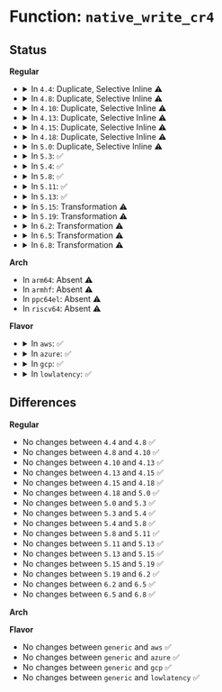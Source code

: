 # Function: <code>native_write_cr4</code>

## Status
<b>Regular</b>
<ul>
<li>
<details>
<summary>In <code>4.4</code>: Duplicate, Selective Inline ⚠️</summary>

```c
void native_write_cr4(long unsigned int val);
```

**Collision:** Static Duplication

**Inline:** Selective

**Transformation:** False

**Instances:**

```
In arch/x86/xen/enlighten.c (ffffffff8101bac6)
Location: arch/x86/include/asm/special_insns.h:82
Inline: True
Inline callers:
  - arch/x86/xen/enlighten.c:xen_write_cr4
```
```
In arch/x86/kernel/cpu/microcode/intel.c (ffffffff8104d545)
Location: arch/x86/include/asm/special_insns.h:82
Inline: True
```
```
In arch/x86/kernel/paravirt.c (ffffffff81064560)
Location: arch/x86/include/asm/special_insns.h:82
Inline: True
Inline callers:
  - arch/x86/kernel/paravirt.c:native_flush_tlb_global
  - arch/x86/kernel/paravirt.c:native_flush_tlb_global
```
**Symbols:**

```
ffffffff81064560-ffffffff81064569: native_write_cr4 (STB_LOCAL)
```
</details>
</li>
<li>
<details>
<summary>In <code>4.8</code>: Duplicate, Selective Inline ⚠️</summary>

```c
void native_write_cr4(long unsigned int val);
```

**Collision:** Static Duplication

**Inline:** Selective

**Transformation:** False

**Instances:**

```
In arch/x86/xen/enlighten.c (ffffffff8101aec0)
Location: arch/x86/include/asm/special_insns.h:82
Inline: True
Inline callers:
  - arch/x86/xen/enlighten.c:xen_write_cr4
```
```
In arch/x86/kernel/cpu/microcode/intel.c (ffffffff8104dd68)
Location: arch/x86/include/asm/special_insns.h:82
Inline: True
Inline callers:
  - arch/x86/kernel/cpu/microcode/intel.c:apply_microcode_early
  - arch/x86/kernel/cpu/microcode/intel.c:apply_microcode_early
```
```
In arch/x86/kernel/paravirt.c (ffffffff810645e5)
Location: arch/x86/include/asm/special_insns.h:82
Inline: True
Inline callers:
  - arch/x86/kernel/paravirt.c:native_flush_tlb_global
  - arch/x86/kernel/paravirt.c:native_flush_tlb_global
```
**Symbols:**

```
ffffffff810641b0-ffffffff810641b9: native_write_cr4 (STB_LOCAL)
```
</details>
</li>
<li>
<details>
<summary>In <code>4.10</code>: Duplicate, Selective Inline ⚠️</summary>

```c
void native_write_cr4(long unsigned int val);
```

**Collision:** Static Duplication

**Inline:** Selective

**Transformation:** False

**Instances:**

```
In arch/x86/xen/enlighten.c (ffffffff8101b5f0)
Location: arch/x86/include/asm/special_insns.h:74
Inline: True
Inline callers:
  - arch/x86/xen/enlighten.c:xen_write_cr4
```
```
In arch/x86/kernel/cpu/microcode/intel.c (ffffffff810506eb)
Location: arch/x86/include/asm/special_insns.h:74
Inline: True
Inline callers:
  - arch/x86/kernel/cpu/microcode/intel.c:apply_microcode_early
  - arch/x86/kernel/cpu/microcode/intel.c:apply_microcode_early
```
```
In arch/x86/kernel/paravirt.c (ffffffff81067ac5)
Location: arch/x86/include/asm/special_insns.h:74
Inline: True
Inline callers:
  - arch/x86/kernel/paravirt.c:native_flush_tlb_global
  - arch/x86/kernel/paravirt.c:native_flush_tlb_global
```
**Symbols:**

```
ffffffff810676a0-ffffffff810676a9: native_write_cr4 (STB_LOCAL)
```
</details>
</li>
<li>
<details>
<summary>In <code>4.13</code>: Duplicate, Selective Inline ⚠️</summary>

```c
void native_write_cr4(long unsigned int val);
```

**Collision:** Static Duplication

**Inline:** Selective

**Transformation:** False

**Instances:**

```
In arch/x86/xen/enlighten_pv.c (ffffffff8101e670)
Location: arch/x86/include/asm/special_insns.h:74
Inline: True
Inline callers:
  - arch/x86/xen/enlighten_pv.c:xen_write_cr4
```
```
In arch/x86/kernel/cpu/microcode/intel.c (ffffffff81050529)
Location: arch/x86/include/asm/special_insns.h:74
Inline: True
Inline callers:
  - arch/x86/kernel/cpu/microcode/intel.c:apply_microcode_early
  - arch/x86/kernel/cpu/microcode/intel.c:apply_microcode_early
```
```
In arch/x86/kernel/paravirt.c (ffffffff81066d58)
Location: arch/x86/include/asm/special_insns.h:74
Inline: True
Inline callers:
  - arch/x86/kernel/paravirt.c:native_flush_tlb_global
  - arch/x86/kernel/paravirt.c:native_flush_tlb_global
```
**Symbols:**

```
ffffffff81066960-ffffffff81066969: native_write_cr4 (STB_LOCAL)
```
</details>
</li>
<li>
<details>
<summary>In <code>4.15</code>: Duplicate, Selective Inline ⚠️</summary>

```c
void native_write_cr4(long unsigned int val);
```

**Collision:** Static Duplication

**Inline:** Selective

**Transformation:** False

**Instances:**

```
In arch/x86/xen/enlighten_pv.c (ffffffff8101f390)
Location: arch/x86/include/asm/special_insns.h:75
Inline: True
Inline callers:
  - arch/x86/xen/enlighten_pv.c:xen_write_cr4
```
```
In arch/x86/kernel/paravirt.c (ffffffff8106ae98)
Location: arch/x86/include/asm/special_insns.h:75
Inline: True
Inline callers:
  - arch/x86/kernel/paravirt.c:native_flush_tlb_global
  - arch/x86/kernel/paravirt.c:native_flush_tlb_global
```
**Symbols:**

```
ffffffff8106ab20-ffffffff8106ab29: native_write_cr4 (STB_LOCAL)
```
</details>
</li>
<li>
<details>
<summary>In <code>4.18</code>: Duplicate, Selective Inline ⚠️</summary>

```c
void native_write_cr4(long unsigned int val);
```

**Collision:** Static Duplication

**Inline:** Selective

**Transformation:** False

**Instances:**

```
In arch/x86/xen/enlighten_pv.c (ffffffff8101fe65)
Location: arch/x86/include/asm/special_insns.h:75
Inline: True
Inline callers:
  - arch/x86/xen/enlighten_pv.c:xen_write_cr4
```
```
In arch/x86/kernel/paravirt.c (ffffffff8106db4f)
Location: arch/x86/include/asm/special_insns.h:75
Inline: True
Inline callers:
  - arch/x86/kernel/paravirt.c:native_flush_tlb_global
  - arch/x86/kernel/paravirt.c:native_flush_tlb_global
```
**Symbols:**

```
ffffffff8106d800-ffffffff8106d809: native_write_cr4 (STB_LOCAL)
```
</details>
</li>
<li>
<details>
<summary>In <code>5.0</code>: Duplicate, Selective Inline ⚠️</summary>

```c
void native_write_cr4(long unsigned int val);
```

**Collision:** Static Duplication

**Inline:** Selective

**Transformation:** False

**Instances:**

```
In arch/x86/xen/enlighten_pv.c (ffffffff8101f6e5)
Location: arch/x86/include/asm/special_insns.h:75
Inline: True
Inline callers:
  - arch/x86/xen/enlighten_pv.c:xen_write_cr4
```
```
In arch/x86/kernel/paravirt.c (ffffffff81073b9f)
Location: arch/x86/include/asm/special_insns.h:75
Inline: True
Inline callers:
  - arch/x86/kernel/paravirt.c:native_flush_tlb_global
  - arch/x86/kernel/paravirt.c:native_flush_tlb_global
```
**Symbols:**

```
ffffffff810739a0-ffffffff810739a9: native_write_cr4 (STB_LOCAL)
```
</details>
</li>
<li>
<details>
<summary>In <code>5.3</code>: ✅</summary>

```c
void native_write_cr4(long unsigned int val);
```

**Collision:** Unique Global

**Inline:** No

**Transformation:** False

**Instances:**

```
In arch/x86/kernel/cpu/common.c (ffffffff81045870)
Location: arch/x86/kernel/cpu/common.c:391
Inline: False
Direct callers:
  - arch/x86/xen/enlighten_pv.c:xen_write_cr4
  - arch/x86/kernel/paravirt.c:native_flush_tlb_global
  - arch/x86/kernel/paravirt.c:native_flush_tlb_global
```
**Symbols:**

```
ffffffff81045870-ffffffff810458c4: native_write_cr4 (STB_GLOBAL)
```
</details>
</li>
<li>
<details>
<summary>In <code>5.4</code>: ✅</summary>

```c
void native_write_cr4(long unsigned int val);
```

**Collision:** Unique Global

**Inline:** No

**Transformation:** False

**Instances:**

```
In arch/x86/kernel/cpu/common.c (ffffffff81045fc0)
Location: arch/x86/kernel/cpu/common.c:391
Inline: False
Direct callers:
  - arch/x86/xen/enlighten_pv.c:xen_write_cr4
  - arch/x86/kernel/paravirt.c:native_flush_tlb_global
  - arch/x86/kernel/paravirt.c:native_flush_tlb_global
```
**Symbols:**

```
ffffffff81045fc0-ffffffff81046014: native_write_cr4 (STB_GLOBAL)
```
</details>
</li>
<li>
<details>
<summary>In <code>5.8</code>: ✅</summary>

```c
void native_write_cr4(long unsigned int val);
```

**Collision:** Unique Global

**Inline:** No

**Transformation:** False

**Instances:**

```
In arch/x86/kernel/cpu/common.c (ffffffff8104a1c0)
Location: arch/x86/kernel/cpu/common.c:375
Inline: False
Direct callers:
  - arch/x86/xen/enlighten_pv.c:xen_write_cr4
  - arch/x86/mm/tlb.c:native_flush_tlb_global
  - arch/x86/mm/tlb.c:native_flush_tlb_global
```
**Symbols:**

```
ffffffff8104a1c0-ffffffff8104a21b: native_write_cr4 (STB_GLOBAL)
```
</details>
</li>
<li>
<details>
<summary>In <code>5.11</code>: ✅</summary>

```c
void native_write_cr4(long unsigned int val);
```

**Collision:** Unique Global

**Inline:** No

**Transformation:** False

**Instances:**

```
In arch/x86/kernel/cpu/common.c (ffffffff81049660)
Location: arch/x86/kernel/cpu/common.c:377
Inline: False
Direct callers:
  - arch/x86/xen/enlighten_pv.c:xen_write_cr4
  - arch/x86/mm/tlb.c:native_flush_tlb_global
  - arch/x86/mm/tlb.c:native_flush_tlb_global
```
**Symbols:**

```
ffffffff81049660-ffffffff810496bb: native_write_cr4 (STB_GLOBAL)
```
</details>
</li>
<li>
<details>
<summary>In <code>5.13</code>: ✅</summary>

```c
void native_write_cr4(long unsigned int val);
```

**Collision:** Unique Global

**Inline:** No

**Transformation:** False

**Instances:**

```
In arch/x86/kernel/cpu/common.c (ffffffff8104ade0)
Location: arch/x86/kernel/cpu/common.c:376
Inline: False
Direct callers:
  - arch/x86/xen/enlighten_pv.c:xen_write_cr4
  - arch/x86/mm/tlb.c:native_flush_tlb_global
  - arch/x86/mm/tlb.c:native_flush_tlb_global
```
**Symbols:**

```
ffffffff8104ade0-ffffffff8104ae3b: native_write_cr4 (STB_GLOBAL)
```
</details>
</li>
<li>
<details>
<summary>In <code>5.15</code>: Transformation ⚠️</summary>

```c
void native_write_cr4(long unsigned int val);
```

**Collision:** Unique Global

**Inline:** No

**Transformation:** True

**Instances:**

```
In arch/x86/kernel/cpu/common.c (0)
Location: arch/x86/kernel/cpu/common.c:384
Inline: False
Direct callers:
  - arch/x86/xen/enlighten_pv.c:xen_write_cr4
  - arch/x86/mm/tlb.c:native_flush_tlb_global
  - arch/x86/mm/tlb.c:native_flush_tlb_global
```
**Symbols:**

```
ffffffff81c9a9dd-ffffffff81c9a9f1: native_write_cr4.cold (STB_LOCAL)
ffffffff81051e70-ffffffff81051edf: native_write_cr4 (STB_GLOBAL)
```
</details>
</li>
<li>
<details>
<summary>In <code>5.19</code>: Transformation ⚠️</summary>

```c
void native_write_cr4(long unsigned int val);
```

**Collision:** Unique Global

**Inline:** No

**Transformation:** True

**Instances:**

```
In arch/x86/kernel/cpu/common.c (0)
Location: arch/x86/kernel/cpu/common.c:440
Inline: False
Direct callers:
  - arch/x86/kernel/head64.c:x86_64_start_kernel
  - arch/x86/kernel/head64.c:x86_64_start_kernel
  - arch/x86/xen/enlighten_pv.c:xen_write_cr4
  - arch/x86/mm/tlb.c:native_flush_tlb_global
  - arch/x86/mm/tlb.c:native_flush_tlb_global
```
**Symbols:**

```
ffffffff81e49e64-ffffffff81e49e79: native_write_cr4.cold (STB_LOCAL)
ffffffff8105d750-ffffffff8105d7cd: native_write_cr4 (STB_GLOBAL)
```
</details>
</li>
<li>
<details>
<summary>In <code>6.2</code>: Transformation ⚠️</summary>

```c
void native_write_cr4(long unsigned int val);
```

**Collision:** Unique Global

**Inline:** No

**Transformation:** True

**Instances:**

```
In arch/x86/kernel/cpu/common.c (0)
Location: arch/x86/kernel/cpu/common.c:441
Inline: False
Direct callers:
  - arch/x86/kernel/head64.c:x86_64_start_kernel
  - arch/x86/kernel/head64.c:x86_64_start_kernel
  - arch/x86/xen/enlighten_pv.c:xen_write_cr4
  - arch/x86/mm/tlb.c:native_flush_tlb_global
  - arch/x86/mm/tlb.c:native_flush_tlb_global
```
**Symbols:**

```
ffffffff820528c8-ffffffff820528dd: native_write_cr4.cold (STB_LOCAL)
ffffffff8106bc80-ffffffff8106bcfd: native_write_cr4 (STB_GLOBAL)
```
</details>
</li>
<li>
<details>
<summary>In <code>6.5</code>: Transformation ⚠️</summary>

```c
void native_write_cr4(long unsigned int val);
```

**Collision:** Unique Global

**Inline:** No

**Transformation:** True

**Instances:**

```
In arch/x86/kernel/cpu/common.c (0)
Location: arch/x86/kernel/cpu/common.c:429
Inline: False
Direct callers:
  - arch/x86/xen/enlighten_pv.c:xen_write_cr4
  - arch/x86/kernel/head64.c:x86_64_start_kernel
  - arch/x86/kernel/head64.c:x86_64_start_kernel
  - arch/x86/mm/tlb.c:native_flush_tlb_global
  - arch/x86/mm/tlb.c:native_flush_tlb_global
```
**Symbols:**

```
ffffffff820d0d83-ffffffff820d0d98: native_write_cr4.cold (STB_LOCAL)
ffffffff8106d630-ffffffff8106d6ad: native_write_cr4 (STB_GLOBAL)
```
</details>
</li>
<li>
<details>
<summary>In <code>6.8</code>: Transformation ⚠️</summary>

```c
void native_write_cr4(long unsigned int val);
```

**Collision:** Unique Global

**Inline:** No

**Transformation:** True

**Instances:**

```
In arch/x86/kernel/cpu/common.c (0)
Location: arch/x86/kernel/cpu/common.c:410
Inline: False
Direct callers:
  - arch/x86/xen/enlighten_pv.c:xen_write_cr4
  - arch/x86/kernel/head64.c:x86_64_start_kernel
  - arch/x86/kernel/head64.c:x86_64_start_kernel
  - arch/x86/mm/tlb.c:native_flush_tlb_global
  - arch/x86/mm/tlb.c:native_flush_tlb_global
```
**Symbols:**

```
ffffffff821ab8a7-ffffffff821ab8bc: native_write_cr4.cold (STB_LOCAL)
ffffffff81074880-ffffffff810748fd: native_write_cr4 (STB_GLOBAL)
```
</details>
</li>
</ul>
<b>Arch</b>
<ul>
<li>
In <code>arm64</code>: Absent ⚠️
</li>
<li>
In <code>armhf</code>: Absent ⚠️
</li>
<li>
In <code>ppc64el</code>: Absent ⚠️
</li>
<li>
In <code>riscv64</code>: Absent ⚠️
</li>
</ul>
<b>Flavor</b>
<ul>
<li>
<details>
<summary>In <code>aws</code>: ✅</summary>

```c
void native_write_cr4(long unsigned int val);
```

**Collision:** Unique Global

**Inline:** No

**Transformation:** False

**Instances:**

```
In arch/x86/kernel/cpu/common.c (ffffffff81046140)
Location: arch/x86/kernel/cpu/common.c:391
Inline: False
Direct callers:
  - arch/x86/xen/enlighten_pv.c:xen_write_cr4
  - arch/x86/kernel/paravirt.c:native_flush_tlb_global
  - arch/x86/kernel/paravirt.c:native_flush_tlb_global
```
**Symbols:**

```
ffffffff81046140-ffffffff81046194: native_write_cr4 (STB_GLOBAL)
```
</details>
</li>
<li>
<details>
<summary>In <code>azure</code>: ✅</summary>

```c
void native_write_cr4(long unsigned int val);
```

**Collision:** Unique Global

**Inline:** No

**Transformation:** False

**Instances:**

```
In arch/x86/kernel/cpu/common.c (ffffffff81035400)
Location: arch/x86/kernel/cpu/common.c:391
Inline: False
Direct callers:
  - arch/x86/events/core.c:refresh_pce
  - arch/x86/kernel/process.c:__switch_to_xtra
  - arch/x86/kernel/process.c:set_tsc_mode
  - arch/x86/kernel/process.c:disable_TSC
  - arch/x86/kernel/fpu/init.c:fpu__init_cpu_generic
  - arch/x86/kernel/fpu/xstate.c:fpu__init_system_xstate
  - arch/x86/kernel/cpu/common.c:cpu_init
  - arch/x86/kernel/cpu/common.c:identify_cpu
  - arch/x86/kernel/cpu/common.c:identify_cpu
  - arch/x86/kernel/cpu/common.c:identify_cpu
  - arch/x86/kernel/cpu/common.c:identify_cpu
  - arch/x86/kernel/cpu/common.c:identify_cpu
  - arch/x86/kernel/cpu/common.c:cr4_init
  - arch/x86/kernel/cpu/mtrr/generic.c:post_set
  - arch/x86/kernel/cpu/mtrr/generic.c:prepare_set
  - arch/x86/kernel/reboot.c:native_machine_emergency_restart
  - arch/x86/kernel/reboot.c:vmxoff_nmi
  - arch/x86/kernel/smp.c:smp_reboot_interrupt
  - arch/x86/kernel/crash.c:native_machine_crash_shutdown
  - arch/x86/kernel/crash.c:kdump_nmi_callback
  - arch/x86/kernel/paravirt.c:native_flush_tlb_global
  - arch/x86/kernel/paravirt.c:native_flush_tlb_global
  - arch/x86/mm/init.c:cr4_set_bits
  - arch/x86/mm/tlb.c:switch_mm_irqs_off
  - arch/x86/power/cpu.c:restore_processor_state
```
**Symbols:**

```
ffffffff81035400-ffffffff81035454: native_write_cr4 (STB_GLOBAL)
```
</details>
</li>
<li>
<details>
<summary>In <code>gcp</code>: ✅</summary>

```c
void native_write_cr4(long unsigned int val);
```

**Collision:** Unique Global

**Inline:** No

**Transformation:** False

**Instances:**

```
In arch/x86/kernel/cpu/common.c (ffffffff81045f80)
Location: arch/x86/kernel/cpu/common.c:391
Inline: False
Direct callers:
  - arch/x86/xen/enlighten_pv.c:xen_write_cr4
  - arch/x86/kernel/paravirt.c:native_flush_tlb_global
  - arch/x86/kernel/paravirt.c:native_flush_tlb_global
```
**Symbols:**

```
ffffffff81045f80-ffffffff81045fd4: native_write_cr4 (STB_GLOBAL)
```
</details>
</li>
<li>
<details>
<summary>In <code>lowlatency</code>: ✅</summary>

```c
void native_write_cr4(long unsigned int val);
```

**Collision:** Unique Global

**Inline:** No

**Transformation:** False

**Instances:**

```
In arch/x86/kernel/cpu/common.c (ffffffff81047380)
Location: arch/x86/kernel/cpu/common.c:391
Inline: False
Direct callers:
  - arch/x86/xen/enlighten_pv.c:xen_write_cr4
  - arch/x86/kernel/paravirt.c:native_flush_tlb_global
  - arch/x86/kernel/paravirt.c:native_flush_tlb_global
```
**Symbols:**

```
ffffffff81047380-ffffffff810473d4: native_write_cr4 (STB_GLOBAL)
```
</details>
</li>
</ul>

## Differences
<b>Regular</b>
<ul>
<li>
No changes between <code>4.4</code> and <code>4.8</code> ✅
</li>
<li>
No changes between <code>4.8</code> and <code>4.10</code> ✅
</li>
<li>
No changes between <code>4.10</code> and <code>4.13</code> ✅
</li>
<li>
No changes between <code>4.13</code> and <code>4.15</code> ✅
</li>
<li>
No changes between <code>4.15</code> and <code>4.18</code> ✅
</li>
<li>
No changes between <code>4.18</code> and <code>5.0</code> ✅
</li>
<li>
No changes between <code>5.0</code> and <code>5.3</code> ✅
</li>
<li>
No changes between <code>5.3</code> and <code>5.4</code> ✅
</li>
<li>
No changes between <code>5.4</code> and <code>5.8</code> ✅
</li>
<li>
No changes between <code>5.8</code> and <code>5.11</code> ✅
</li>
<li>
No changes between <code>5.11</code> and <code>5.13</code> ✅
</li>
<li>
No changes between <code>5.13</code> and <code>5.15</code> ✅
</li>
<li>
No changes between <code>5.15</code> and <code>5.19</code> ✅
</li>
<li>
No changes between <code>5.19</code> and <code>6.2</code> ✅
</li>
<li>
No changes between <code>6.2</code> and <code>6.5</code> ✅
</li>
<li>
No changes between <code>6.5</code> and <code>6.8</code> ✅
</li>
</ul>
<b>Arch</b>
<ul>
</ul>
<b>Flavor</b>
<ul>
<li>
No changes between <code>generic</code> and <code>aws</code> ✅
</li>
<li>
No changes between <code>generic</code> and <code>azure</code> ✅
</li>
<li>
No changes between <code>generic</code> and <code>gcp</code> ✅
</li>
<li>
No changes between <code>generic</code> and <code>lowlatency</code> ✅
</li>
</ul>

